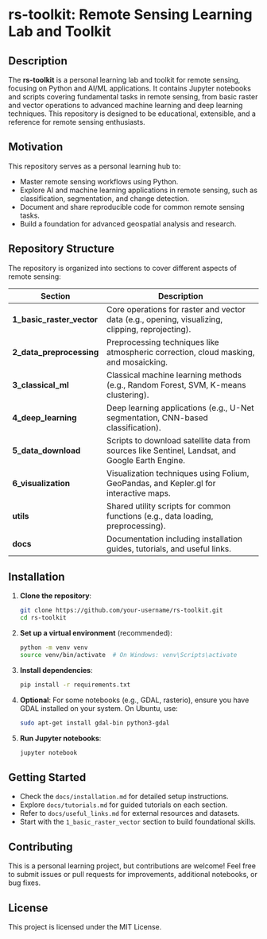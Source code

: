 # rs-toolkit: Remote Sensing Learning Lab and Toolkit

## Description

The **rs-toolkit** is a personal learning lab and toolkit for remote sensing, focusing on Python and AI/ML applications. It contains Jupyter notebooks and scripts covering fundamental tasks in remote sensing, from basic raster and vector operations to advanced machine learning and deep learning techniques. This repository is designed to be educational, extensible, and a reference for remote sensing enthusiasts.

## Motivation

This repository serves as a personal learning hub to:

- Master remote sensing workflows using Python.
- Explore AI and machine learning applications in remote sensing, such as classification, segmentation, and change detection.
- Document and share reproducible code for common remote sensing tasks.
- Build a foundation for advanced geospatial analysis and research.

## Repository Structure

The repository is organized into sections to cover different aspects of remote sensing:

| Section | Description |
| --- | --- |
| **1_basic_raster_vector** | Core operations for raster and vector data (e.g., opening, visualizing, clipping, reprojecting). |
| **2_data_preprocessing** | Preprocessing techniques like atmospheric correction, cloud masking, and mosaicking. |
| **3_classical_ml** | Classical machine learning methods (e.g., Random Forest, SVM, K-means clustering). |
| **4_deep_learning** | Deep learning applications (e.g., U-Net segmentation, CNN-based classification). |
| **5_data_download** | Scripts to download satellite data from sources like Sentinel, Landsat, and Google Earth Engine. |
| **6_visualization** | Visualization techniques using Folium, GeoPandas, and Kepler.gl for interactive maps. |
| **utils** | Shared utility scripts for common functions (e.g., data loading, preprocessing). |
| **docs** | Documentation including installation guides, tutorials, and useful links. |

## Installation

1. **Clone the repository**:

   ```bash
   git clone https://github.com/your-username/rs-toolkit.git
   cd rs-toolkit
   ```

2. **Set up a virtual environment** (recommended):

   ```bash
   python -m venv venv
   source venv/bin/activate  # On Windows: venv\Scripts\activate
   ```

3. **Install dependencies**:

   ```bash
   pip install -r requirements.txt
   ```

4. **Optional**: For some notebooks (e.g., GDAL, rasterio), ensure you have GDAL installed on your system. On Ubuntu, use:

   ```bash
   sudo apt-get install gdal-bin python3-gdal
   ```

5. **Run Jupyter notebooks**:

   ```bash
   jupyter notebook
   ```

## Getting Started

- Check the `docs/installation.md` for detailed setup instructions.
- Explore `docs/tutorials.md` for guided tutorials on each section.
- Refer to `docs/useful_links.md` for external resources and datasets.
- Start with the `1_basic_raster_vector` section to build foundational skills.

## Contributing

This is a personal learning project, but contributions are welcome! Feel free to submit issues or pull requests for improvements, additional notebooks, or bug fixes.

## License

This project is licensed under the MIT License.